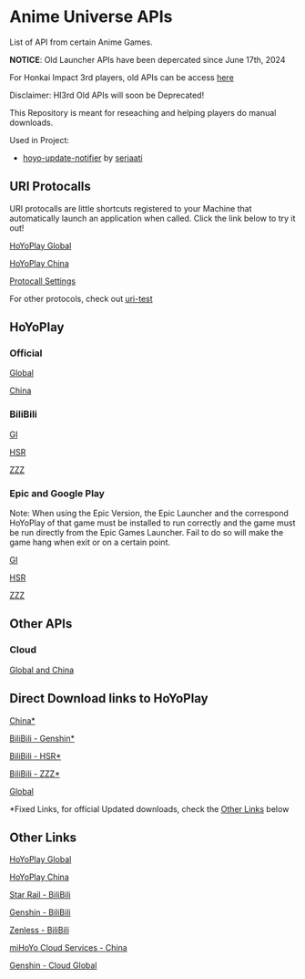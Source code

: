 # Anime Universe APIs #

List of API from certain Anime Games.

**NOTICE**: Old Launcher APIs have been depercated since June 17th, 2024

For Honkai Impact 3rd players, old APIs can be access [here](./Old_APIs/HI3.md)

Disclaimer: HI3rd Old APIs will soon be Deprecated!

This Repository is meant for reseaching and helping players do manual downloads.

Used in Project: 

- [hoyo-update-notifier](https://github.com/seriaati/hoyo-update-notifier) by [seriaati](https://github.com/seriaati)

## URI Protocalls ##

URI protocalls are little shortcuts registered to your Machine that automatically launch an application when called. Click the link below to try it out!

[HoYoPlay Global](hyp-global://)

[HoYoPlay China](hyp-cn://)

[Protocall Settings](./HoYoPlay/URI.md)

For other protocols, check out [uri-test](https://studiobutter.github.io/uri-test)

## HoYoPlay ##

### Official ###

[Global](./HoYoPlay/Official/Global.md)

[China](./HoYoPlay/Official/China.md)

### BiliBili ###

[GI](./HoYoPlay/BiliBili/GI.md)

[HSR](./HoYoPlay/BiliBili/SR.md)

[ZZZ](./HoYoPlay/BiliBili/ZZZ.md)

### Epic and Google Play ###

Note: When using the Epic Version, the Epic Launcher and the correspond HoYoPlay of that game must be installed to run correctly and the game must be run directly from the Epic Games Launcher. Fail to do so will make the game hang when exit or on a certain point.

[GI](./HoYoPlay/Epic-Google/Epic-Google_GI.md)

[HSR](./HoYoPlay/Epic-Google/Epic_SR.md)

[ZZZ](./HoYoPlay/Epic-Google/Epic_ZZZ.md)

## Other APIs ##

### Cloud ###

[Global and China](./Cloud/ys_APIs.md)

## Direct Download links to HoYoPlay ##

[China*](https://hyp-webstatic.mihoyo.com/hyp-client/hyp_cn_setup_1.1.4.exe)

[BiliBili - Genshin*](https://pkg.biligame.com/games/yuanshen_setup_202407301911/069788/yuanshen_setup_202407301911.exe)

[BiliBili - HSR*](https://pkg.biligame.com/games/StarRail_setup_bilibili/773823/StarRail_setup_bilibili.exe)

[BiliBili - ZZZ*](https://pkg.biligame.com/games/zzz_bilibili_1.1new/840833/zzz_bilibili_1.1new.exe)

[Global](https://sg-public-api.hoyoverse.com/event/download_porter/trace/hyp_global/hyphoyoverse/default)

*Fixed Links, for official Updated downloads, check the [Other Links](#other-links) below

## Other Links ##

[HoYoPlay Global](https://hoyoplay.hoyoverse.com)

[HoYoPlay China](https://launcher.mihoyo.com)

[Star Rail - BiliBili](https://www.biligame.com/detail/?id=108586)

[Genshin - BiliBili](https://www.biligame.com/detail/?id=105667)

[Zenless - BiliBili](https://www.biligame.com/detail/?id=111210)

[miHoYo Cloud Services - China](https://mhyy.mihoyo.com/)

[Genshin - Cloud Global](https://cloudgenshin.hoyoverse.com/en-us)
